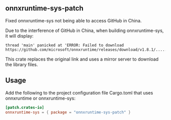 ## onnxruntime-sys-patch

Fixed onnxruntime-sys not being able to access GitHub in China. 

Due to the interference of GitHub in China, when building onnxruntime-sys, it will display:

```
thread 'main' panicked at 'ERROR: Failed to download https://github.com/microsoft/onnxruntime/releases/download/v1.8.1/.....'
```

This crate replaces the original link and uses a mirror server to download the library files.

## Usage

Add the following to the project configuration file Cargo.toml that uses onnxruntime or onnxruntime-sys:

```toml
[patch.crates-io]
onnxruntime-sys = { package = "onnxruntime-sys-patch" }
```

